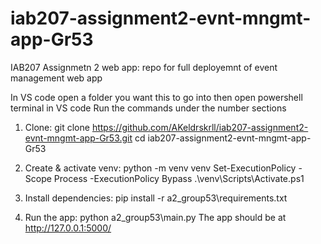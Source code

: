 # iab207-assignment2-evnt-mngmt-app-Gr53

IAB207 Assignmetn 2 web app: repo for full deployemnt of event management web app

In VS code open a folder you want this to go into
then open powershell terminal in VS code
Run the commands under the number sections

1. Clone:
   git clone https://github.com/AKeldrskrll/iab207-assignment2-evnt-mngmt-app-Gr53.git
   cd iab207-assignment2-evnt-mngmt-app-Gr53

2. Create & activate venv:
   python -m venv venv
   Set-ExecutionPolicy -Scope Process -ExecutionPolicy Bypass
   .\venv\Scripts\Activate.ps1

3. Install dependencies:
   pip install -r a2_group53\requirements.txt

4. Run the app:
   python a2_group53\main.py
   The app should be at http://127.0.0.1:5000/

